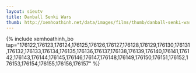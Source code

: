 ```yaml
---
layout: sieutv
title: Danball Senki Wars
thumb: http://xemhoathinh.net/data/images/films/thumb/danball-senki-wars-danball-senki-wars-2013.jpg
---
```

{% include xemhoathinh_bo tap="176122,176123,176124,176125,176126,176127,176128,176129,176130,176131,176132,176133,176134,176135,176136,176137,176138,176139,176140,176141,176142,176143,176144,176145,176146,176147,176148,176149,176150,176151,176152,176153,176154,176155,176156,176157" %} 
